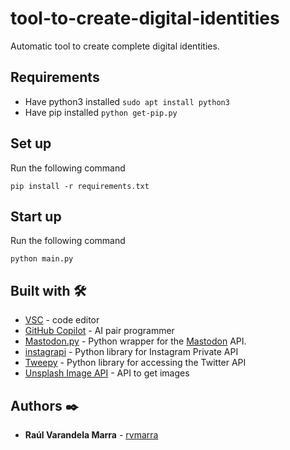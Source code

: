 # tool-to-create-digital-identities
Automatic tool to create complete digital identities.

## Requirements

- Have python3 installed ```sudo apt install python3```
- Have pip installed     ```python get-pip.py```

## Set up

Run the following command

```
pip install -r requirements.txt
```

## Start up

Run the following command

```
python main.py
```


## Built with :hammer_and_wrench:

- [VSC](https://code.visualstudio.com/) - code editor
- [GitHub Copilot](https://github.com/features/copilot) -  AI pair programmer
- [Mastodon.py](https://github.com/halcy/Mastodon.py) - Python wrapper for the [Mastodon](https://github.com/tootsuite/mastodon/) API.
- [instagrapi](https://github.com/adw0rd/instagrapi) - Python library for Instagram Private API
- [Tweepy](https://www.tweepy.org/) - Python library for accessing the Twitter API
- [Unsplash Image API](https://unsplash.com/developers) - API to get images

## Authors :black_nib:


* **Raúl Varandela Marra** -  [rvmarra](https://github.com/rvmarra)
